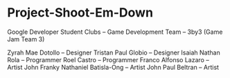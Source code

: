 # Project-Shoot-Em-Down
Google Developer Student Clubs – Game Development Team – 3by3 (Game Jam Team 3)


Zyrah Mae Dotollo                 – Designer
Tristan Paul Globio               – Designer
Isaiah Nathan Rola                – Programmer
Roel Castro                       – Programmer
Franco Alfonso Lazaro             – Artist
John Franky Nathaniel Batisla-Ong – Artist
John Paul Beltran                 – Artist
